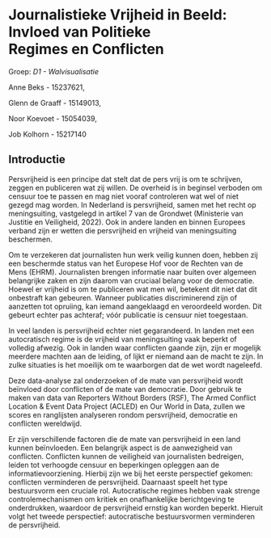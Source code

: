 # Journalistieke Vrijheid in Beeld: Invloed van Politieke Regimes en Conflicten
Groep: *D1 - Walvisualisatie*

Anne Beks - 15237621, 

Glenn de Graaff - 15149013, 

Noor Koevoet - 15054039, 

Job Kolhorn - 15217140

## Introductie
Persvrijheid is een principe dat stelt dat de pers vrij is om te schrijven, zeggen en publiceren wat zij willen. De overheid is in beginsel verboden om censuur toe te passen en mag niet vooraf controleren wat wel of niet gezegd mag worden. In Nederland is persvrijheid, samen met het recht op meningsuiting, vastgelegd in artikel 7 van de Grondwet (Ministerie van Justitie en Veiligheid, 2022). Ook in andere landen en binnen Europees verband zijn er wetten die persvrijheid en vrijheid van meningsuiting beschermen.

Om te verzekeren dat journalisten hun werk veilig kunnen doen, hebben zij een beschermde status van het Europese Hof voor de Rechten van de Mens (EHRM). Journalisten brengen informatie naar buiten over algemeen belangrijke zaken en zijn daarom van cruciaal belang voor de democratie. Hoewel er vrijheid is om te publiceren wat men wil, betekent dit niet dat dit onbestraft kan gebeuren. Wanneer publicaties discriminerend zijn of aanzetten tot opruiing, kan iemand aangeklaagd en veroordeeld worden. Dit gebeurt echter pas achteraf; vóór publicatie is censuur niet toegestaan.

In veel landen is persvrijheid echter niet gegarandeerd. In landen met een autocratisch regime is de vrijheid van meningsuiting vaak beperkt of volledig afwezig. Ook in landen waar conflicten gaande zijn, zijn er mogelijk meerdere machten aan de leiding, of lijkt er niemand aan de macht te zijn. In zulke situaties is het moeilijk om te waarborgen dat de wet wordt nageleefd.

Deze data-analyse zal onderzoeken of de mate van persvrijheid wordt beïnvloed door conflicten of de mate van democratie. Door gebruik te maken van data van Reporters Without Borders (RSF), The Armed Conflict Location & Event Data Project (ACLED) en Our World in Data, zullen we scores en ranglijsten analyseren rondom persvrijheid, democratie en conflicten wereldwijd.

Er zijn verschillende factoren die de mate van persvrijheid in een land kunnen beïnvloeden. Een belangrijk aspect is de aanwezigheid van conflicten. Conflicten kunnen de veiligheid van journalisten bedreigen, leiden tot verhoogde censuur en beperkingen opleggen aan de informatievoorziening. Hierbij zijn we bij het eerste perspectief gekomen: conflicten verminderen de persvrijheid. Daarnaast speelt het type bestuursvorm een cruciale rol. Autocratische regimes hebben vaak strenge controlemechanismen om kritiek en onafhankelijke berichtgeving te onderdrukken, waardoor de persvrijheid ernstig kan worden beperkt. Hieruit volgt het tweede perspectief: autocratische bestuursvormen verminderen de persvrijheid.